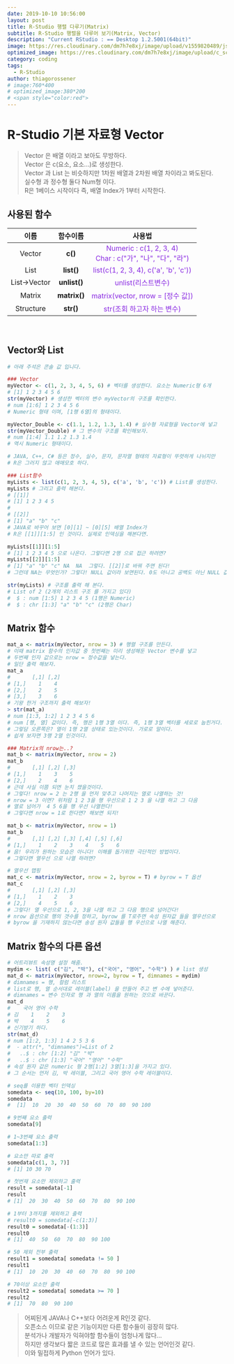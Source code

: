 ```yaml
---
date: 2019-10-10 10:56:00
layout: post
title: R-Studio 행렬 다루기(Matrix)
subtitle: R-Studio 행렬을 다루어 보기(Matrix, Vector)
description: "Current RStudio : == Desktop 1.2.5001(64bit)"
image: https://res.cloudinary.com/dm7h7e8xj/image/upload/v1559820489/js-code_n83m7a.jpg
optimized_image: https://res.cloudinary.com/dm7h7e8xj/image/upload/c_scale,w_380/v1559820489/js-code_n83m7a.jpg
category: coding
tags:
  - R-Studio
author: thiagorossener
# image:760*400
# optimized_image:380*200
# <span style="color:red">
---
```


# R-Studio 기본 자료형 Vector
> Vector 은 배열 이라고 보아도 무방하다.<br>
> Vector 은 c(요소, 요소...)로 생성한다.<br>
> Vector 과 List 는 비슷하지만 1차원 배열과 2차원 배열 차이라고 봐도된다.<br>
> 실수형 과 정수형 둘다 Num형 이다.<br>
> R은 1베이스 시작이다 즉, 배열 Index가 1부터 시작한다.<br>

## 사용된 함수

| 이름 | 함수이름 | 사용법 |
|:---:|:---:|:---:|
| Vector | **c()** | <span style="color:blueviolet">Numeric : c(1, 2, 3, 4)<br>Char : c("가", "나", "다", "라") |
| List | **list()** | <span style="color:blueviolet">list(c(1, 2, 3, 4), c('a', 'b', 'c')) |
| List->Vector | **unlist()** | <span style="color:blueviolet">unlist(리스트변수) |
| Matrix | **matrix()** | <span style="color:blueviolet">matrix(vector, nrow = [정수 값]) |
| Structure | **str()** | <span style="color:blueviolet">str(조회 하고자 하는 변수) |

<br>

## Vector와 List

```r
# 아래 주석은 콘솔 값 입니다.

### Vector
myVector <- c(1, 2, 3, 4, 5, 6) # 벡터를 생성한다. 요소는 Numeric형 6개
# [1] 1 2 3 4 5 6
str(myVector) # 생성한 벡터의 변수 myVector의 구조를 확인한다.
# num [1:6] 1 2 3 4 5 6 
# Numeric 형태 이며, [1행 6열]의 형태이다.

myVector_Double <- c(1.1, 1.2, 1.3, 1.4) # 실수형 자료형을 Vector에 넣고
str(myVector_Double) # 그 변수의 구조를 확인해보자.
# num [1:4] 1.1 1.2 1.3 1.4
# 역시 Numeric 형태이다.

# JAVA, C++, C# 등은 정수, 실수, 문자, 문자열 형태의 자료형이 뚜렷하게 나뉘지만
# R은 그러지 않고 애매모호 하다.

### List함수
myLists <- list(c(1, 2, 3, 4, 5), c('a', 'b', 'c')) # List를 생성한다.
myLists # 그리고 출력 해본다.
# [[1]]
# [1] 1 2 3 4 5
# 
# [[2]]
# [1] "a" "b" "c"
# JAVA로 바꾸어 보면 [0][1] ~ [0][5] 배열 Index가 
# R은 [[1]][1:5] 인 것이다. 실제로 인덱싱을 해본다면.

myLists[[1]][1:5]
# [1] 1 2 3 4 5 으로 나온다. 그렇다면 2행 으로 접근 하려면?
myLists[[2]][1:5] 
# [1] "a" "b" "c" NA  NA  그렇다. [[2]]로 바꿔 주면 된다!
# 그런데 NA는 무엇인가? 그렇다! NULL 값이라 보면된다. 0도 아니고 공백도 아닌 NULL 값이다.

str(myLists) # 구조를 출력 해 본다.
# List of 2 (2개의 리스트 구조 를 가지고 있다)
#  $ : num [1:5] 1 2 3 4 5 (1행은 Numeric)
#  $ : chr [1:3] "a" "b" "c" (2행은 Char)
```

## Matrix 함수
```r
mat_a <- matrix(myVector, nrow = 3) # 행렬 구조를 만든다.
# 이때 matrix 함수의 인자값 중 첫번째는 미리 생성해둔 Vector 변수를 넣고
# 두번째 인자 값으로는 nrow = 정수값을 넣는다.
# 일단 출력 해보자.
mat_a
# 		[,1] [,2]
# [1,]    1    4
# [2,]    2    5
# [3,]    3    6
# 기왕 한거 구조까지 출력 해보자!
> str(mat_a)
# num [1:3, 1:2] 1 2 3 4 5 6
# num [행, 열] 값이다. 즉, 행은 1행 3열 이다. 즉, 1행 3열 벡터를 세로로 눕힌거다.
# 그렇담 오른쪽은? 열이 1행 2열 상태로 있는것이다. 가로로 말이다.
# 쉽게 보자면 3행 2열 인것이다.

### Matrix의 nrow는..?
mat_b <- matrix(myVector, nrow = 2)
mat_b
# 		[,1] [,2] [,3]
# [1,]    1    3    5
# [2,]    2    4    6
# 근데 사실 이쯤 되면 눈치 챘을것이다.
# 그렇다! nrow = 2 는 2행 을 먼저 맞추고 나머지는 열로 나열하는 것!
# nrow = 3 이면? 위처럼 1 2 3을 행 우선으로 1 2 3 을 나열 하고 그 다음
# 열로 넘어가  4 5 6을 행 우선 나열한다!
# 그렇다면 nrow = 1로 한다면? 해보면 되지!

mat_b <- matrix(myVector, nrow = 1)
mat_b
#     	[,1] [,2] [,3] [,4] [,5] [,6]
# [1,]    1    2    3    4    5    6
# 음! 우리가 원하는 모습은 아니다! 이해를 돕기위한 극단적인 방법이다.
# 그렇다면 열우선 으로 나열 하려면?

# 열우선 맵핑
mat_c <- matrix(myVector, nrow = 2, byrow = T) # byrow = T 옵션
mat_c
# 		[,1] [,2] [,3]
# [1,]    1    2    3
# [2,]    4    5    6
# 그렇다! 열 우선으로 1, 2, 3을 나열 하고 그 다음 행으로 넘어간다!
# nrow 옵션으로 행의 갯수를 정하고, byrow 를 T로주면 속성 원자값 들을 열우선으로
# byrow 을 기재하지 않는다면 송성 원자 값들을 행 우선으로 나열 해준다.
```

## Matrix 함수의 다른 옵션
```r
# 어트리뷰트 속성명 설정 해줌.
mydim <- list( c("김", "박"), c("국어", "영어", "수학") ) # list 생성
mat_d <- matrix(myVector, nrow=2, byrow = T, dimnames = mydim)
# dimnames = 행, 컬럼 리스트
# list로 행, 열 순서대로 레이블(label) 을 만들어 주고 변 수에 넣어준다.
# dimnames = 변수 인자로 행 과 열의 이름을 원하는 것으로 바꾼다.
mat_d
#    국어 영어 수학
# 김    1    2    3
# 박    4    5    6
# 신기방기 하다.
str(mat_d)
# num [1:2, 1:3] 1 4 2 5 3 6
#  - attr(*, "dimnames")=List of 2
#   ..$ : chr [1:2] "김" "박"
#   ..$ : chr [1:3] "국어" "영어" "수학"
# 속성 원자 값은 numeric 형 2행[1:2] 3열[1:3]을 가지고 있다.
# 그 순서는 먼저 김, 박 레이블, 그리고 국어 영어 수학 레이블이다. 

# seq를 이용한 벡터 인덱싱
somedata <- seq(10, 100, by=10)
somedata
#  [1]  10  20  30  40  50  60  70  80  90 100

# 9번째 요소 출력
somedata[9]

# 1~3번째 요소 출력
somedata[1:3]

# 요소만 따로 출력
somedata[c(1, 3, 7)]
# [1] 10 30 70

# 첫번재 요소만 제외하고 출력
result = somedata[-1]
result
# [1]  20  30  40  50  60  70  80  90 100

# 1부터 3까지를 제외하고 출력
# result0 = somedata[-c(1:3)]
result0 = somedata[-(1:3)]
result0
# [1]  40  50  60  70  80  90 100

# 50 제외 전부 출력
result1 = somedata[ somedata != 50 ]
result1
# [1]  10  20  30  40  60  70  80  90 100

# 70이상 요소만 출력
result2 = somedata[ somedata >= 70 ]
result2
# [1]  70  80  90 100
```

> 어찌된게 JAVA나 C++보다 어려운게 R인것 같다.<br>
> 오픈소스 이므로 같은 기능이지만 다른 함수들이 굉장히 많다.<br>
> 분석가나 개발자가 익혀야할 함수들이 엄청나게 많다...<br>
> 하지만 생각보다 짧은 코드로 많은 효과를 낼 수 있는 언어인것 같다.<br>
> 이와 밀접하게 Python 언어가 있다.